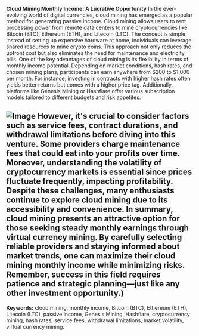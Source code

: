 **Cloud Mining Monthly Income: A Lucrative Opportunity**
In the ever-evolving world of digital currencies, cloud mining has emerged as a popular method for generating passive income. Cloud mining allows users to rent processing power from remote data centers to mine cryptocurrencies like Bitcoin (BTC), Ethereum (ETH), and Litecoin (LTC). The concept is simple: instead of setting up expensive hardware at home, individuals can leverage shared resources to mine crypto coins. This approach not only reduces the upfront cost but also eliminates the need for maintenance and electricity bills.
One of the key advantages of cloud mining is its flexibility in terms of monthly income potential. Depending on market conditions, hash rates, and chosen mining plans, participants can earn anywhere from $200 to $1,000 per month. For instance, investing in contracts with higher hash rates often yields better returns but comes with a higher price tag. Additionally, platforms like Genesis Mining or Hashflare offer various subscription models tailored to different budgets and risk appetites.

![Image](https://github.com/user-attachments/assets/4a25d116-2220-4385-b08e-f287af8fcbc4)
However, it's crucial to consider factors such as service fees, contract durations, and withdrawal limitations before diving into this venture. Some providers charge maintenance fees that could eat into your profits over time. Moreover, understanding the volatility of cryptocurrency markets is essential since prices fluctuate frequently, impacting profitability. Despite these challenges, many enthusiasts continue to explore cloud mining due to its accessibility and convenience.
In summary, cloud mining presents an attractive option for those seeking steady monthly earnings through virtual currency mining. By carefully selecting reliable providers and staying informed about market trends, one can maximize their cloud mining monthly income while minimizing risks. Remember, success in this field requires patience and strategic planning—just like any other investment opportunity.)
---
**Keywords:** cloud mining, monthly income, Bitcoin (BTC), Ethereum (ETH), Litecoin (LTC), passive income, Genesis Mining, Hashflare, cryptocurrency mining, hash rates, service fees, withdrawal limitations, market volatility, virtual currency mining.
